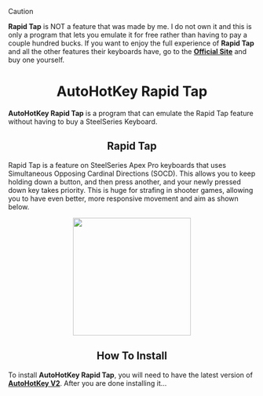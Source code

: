 > [!CAUTION]
> **Rapid Tap** is NOT a feature that was made by me. I do not own it and this is only a program that lets you emulate it for free rather than having to pay a couple hundred bucks. If you want to enjoy the full experience of **Rapid Tap** and all the other features their keyboards have, go to the [**Official Site**](https://steelseries.com/) and buy one yourself.

<div align="center">
  <h1><b>AutoHotKey Rapid Tap</b></h1>
</div>

**AutoHotKey Rapid Tap** is a program that can emulate the Rapid Tap feature without having to buy a SteelSeries Keyboard.

<div align="center">
  <h2><b>Rapid Tap</b></h2>
</div>

Rapid Tap is a feature on SteelSeries Apex Pro keyboards that uses Simultaneous Opposing Cardinal Directions (SOCD). This allows you to keep holding down a button, and then press another, and your newly pressed down key takes priority. This is huge for strafing in shooter games, allowing you to have even better, more responsive movement and aim as shown below.

<div align="center">
  <img src="https://static.nationalcreditdirect.com/common/images/products/BBY-angle-5c5dc3e9-2ad9-4ffc-97b0-e4cc553d94bb.jpg" width="240">
</div>

<div align="center">
  <h2><b>How To Install</b></h2>
</div>

To install **AutoHotKey Rapid Tap**, you will need to have the latest version of [**AutoHotKey V2**](https://www.autohotkey.com/download/ahk-v2.exe). After you are done installing it...
